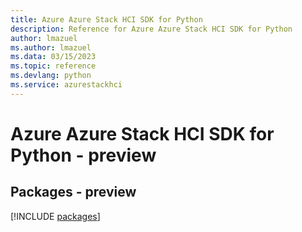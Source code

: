 ```yaml
---
title: Azure Azure Stack HCI SDK for Python
description: Reference for Azure Azure Stack HCI SDK for Python
author: lmazuel
ms.author: lmazuel
ms.data: 03/15/2023
ms.topic: reference
ms.devlang: python
ms.service: azurestackhci
---
```

# Azure Azure Stack HCI SDK for Python - preview
## Packages - preview
[!INCLUDE [packages](azure-stack-hci-index.md)]